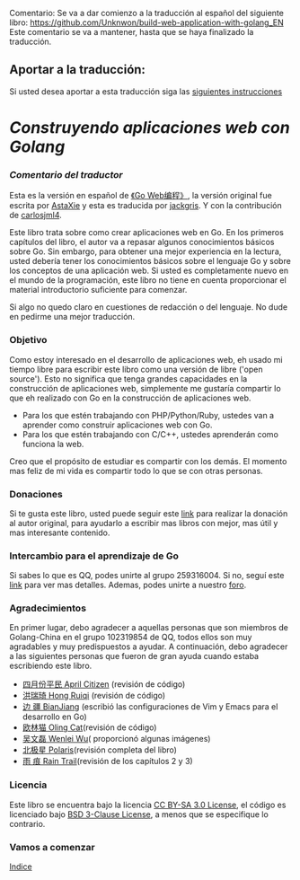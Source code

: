 ﻿Comentario:
Se va a dar comienzo a la traducción al español del siguiente libro:
https://github.com/Unknwon/build-web-application-with-golang_EN
Este comentario se va a mantener, hasta que se haya finalizado la traducción.

## Aportar a la traducción:

Si usted desea aportar a esta traducción siga las [siguientes instrucciones](./eBook/contribute.md)

***Construyendo aplicaciones web con Golang***
=======================================
### ***Comentario del traductor***

Esta es la versión en español de [《Go Web编程》](https://github.com/astaxie/build-web-application-with-golang), la versión original fue escrita por [AstaXie](https://github.com/astaxie) y esta es traducida por [jackgris](https://github.com/jackgris). Y con la contribución de [carlosjml4](https://github.com/carlosjml4).

Este  libro trata sobre como crear aplicaciones web en Go. En los primeros capítulos del libro, el autor va a repasar algunos conocimientos básicos sobre Go. Sin embargo, para obtener una mejor experiencia en la lectura, usted debería tener los conocimientos básicos sobre el lenguaje Go y sobre los conceptos de una aplicación web. Si usted es completamente nuevo en el mundo de la programación, este libro no tiene en cuenta proporcionar el material introductorio suficiente para comenzar.

Si algo no quedo claro en cuestiones de redacción o del lenguaje. No dude en pedirme una mejor traducción.

### Objetivo

Como estoy interesado en el desarrollo de aplicaciones web, eh usado mi tiempo libre para escribir este libro como una versión de libre ('open source'). Esto no significa que tenga grandes capacidades en la construcción de aplicaciones web, simplemente me gustaría compartir lo que eh realizado con Go en la construcción de aplicaciones web.

- Para los que estén trabajando con PHP/Python/Ruby, ustedes van a aprender como construir aplicaciones web con Go.
- Para los que estén trabajando con C/C++, ustedes aprenderán como funciona la web.

Creo que el propósito de estudiar es compartir con los demás. El momento mas feliz de mi vida es compartir todo lo que se con otras personas.
  
### Donaciones

Si te gusta este libro, usted puede seguir este [link](https://me.alipay.com/astaxie) para realizar la donación al autor original, para ayudarlo a escribir mas libros con mejor, mas útil y mas interesante contenido.

### Intercambio para el aprendizaje de Go

Si sabes lo que es QQ, podes unirte al grupo 259316004. Si no, seguí este [link](http://download.imqq.com/download.shtml) para ver mas detalles. Ademas, podes unirte a nuestro [foro](http://bbs.beego.me).

### Agradecimientos

En primer lugar, debo agradecer a aquellas personas que son miembros de Golang-China en el grupo 102319854 de QQ, todos ellos son muy agradables y muy predispuestos a ayudar. A continuación, debo agradecer a las siguientes personas que fueron de gran ayuda cuando estaba escribiendo este libro.

 - [四月份平民 April Citizen](https://plus.google.com/110445767383269817959) (revisión de código)
 - [洪瑞琦 Hong Ruiqi](https://github.com/hongruiqi) (revisión de código)
 - [边  疆 BianJiang](https://github.com/border) (escribió las configuraciones de Vim y Emacs para el desarrollo en Go)
 - [欧林猫 Oling Cat](https://github.com/OlingCat)(revisión de código)
 - [吴文磊 Wenlei Wu](mailto:spadesacn@gmail.com)( proporcionó algunas imágenes)
 - [北极星 Polaris](https://github.com/polaris1119)(revisión completa del libro)
 - [雨  痕 Rain Trail](https://github.com/qyuhen)(revisión de los capítulos 2 y 3)

### Licencia

Este libro se encuentra bajo la licencia [CC BY-SA 3.0 License](http://creativecommons.org/licenses/by-sa/3.0/),
el código es licenciado bajo [BSD 3-Clause License](<https://github.com/astaxie/build-web-application-with-golang/blob/master/LICENSE.md>), a menos que se especifique lo contrario.

### Vamos a comenzar

[Indice](./eBook/preface.md)
